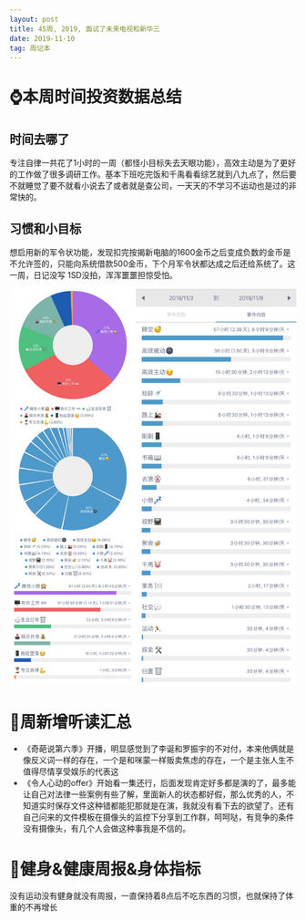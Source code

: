 ```yaml
---
layout: post
title: 45周, 2019, 面试了未来电视和新华三
date: 2019-11-10
tag: 周记本
---
```


# ⌚️本周时间投资数据总结

## 时间去哪了

专注自律一共花了1小时的一周（都怪小目标失去天眼功能），高效主动是为了更好的工作做了很多调研工作。基本下班吃完饭和千禹看看综艺就到八九点了，然后要不就睡觉了要不就看小说去了或者就是查公司，一天天的不学习不运动也是过的非常快的。

## 习惯和小目标

想启用新的军令状功能，发现扣完按揭新电脑的1600金币之后变成负数的金币是不允许签的，只能向系统借款500金币，下个月军令状都达成之后还给系统了。这一周，日记没写 1SD没拍，浑浑噩噩担惊受怕。

![时间块](/images/pic/week1945_1.jpg)

# 📖周新增听读汇总

- 《奇葩说第六季》开播，明显感觉到了李诞和罗振宇的不对付，本来他俩就是像反义词一样的存在，一个是和咪蒙一样贩卖焦虑的存在，一个是主张人生不值得尽情享受娱乐的代表这
- 《令人心动的offer》开始看一集还行，后面发现肯定好多都是演的了，最多能让自己对法律一些案例有些了解，里面新人的状态都好假，那么优秀的人，不知道实时保存文件这种错都能犯那就是在演，我就没有看下去的欲望了。还有自己问来的文件模板在摄像头的监控下分享到工作群，呵呵哒，有竞争的条件没有摄像头，有几个人会做这种事我是不信的。

# 👊健身&健康周报&身体指标

没有运动没有健身就没有周报，一直保持着8点后不吃东西的习惯，也就保持了体重的不再增长